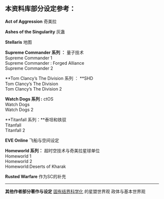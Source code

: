 ## 本资料库部分设定参考：

**Act of Aggression** 奇美拉

**Ashes of the Singularity** 灰蛊

**Stellaris** 地图

**Supreme Commander 系列 ：** 量子技术  
  Supreme Commander 1  
  Supreme Commander : Forged Alliance  
  Supreme Commander 2

**Tom Clancy’s The Division 系列 ：  **SHD  
 Tom Clancy’s The Division   
 Tom Clancy’s The Division 2

**Watch Dogs 系列 :** ctOS  
  Watch Dogs  
  Watch Dogs 2

**Titanfall 系列：**泰坦和铁驭  
  Titanfall  
  Titanfall 2

**EVE Online** 飞船与空间设定

**Homeworld 系列：** 超时空技术与奇美拉星球单位  
  Homeworld 1  
  Homeworld 2  
  Homeworld:Deserts of Kharak

**Rusted Warfare** 作为SC的补充

------

**其他作者部分著作与设定**
   [固有结界科学化](https://www.ciweimao.com/reader/300121 "作者的书栏") 的星盟世界观 政体与基本世界观

